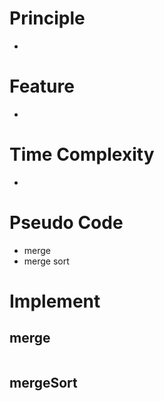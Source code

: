 
# Principle
- 

# Feature
- 

# Time Complexity
- 

# Pseudo Code

- merge
- merge sort

# Implement

## merge

```js

```

## mergeSort

```js

```